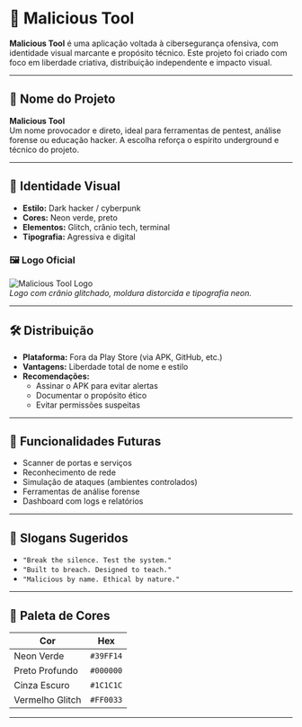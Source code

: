 # 🧠 Malicious Tool

**Malicious Tool** é uma aplicação voltada à cibersegurança ofensiva, com identidade visual marcante e propósito técnico. Este projeto foi criado com foco em liberdade criativa, distribuição independente e impacto visual.

---

## 📛 Nome do Projeto

**Malicious Tool**  
Um nome provocador e direto, ideal para ferramentas de pentest, análise forense ou educação hacker. A escolha reforça o espírito underground e técnico do projeto.

---

## 🎨 Identidade Visual

- **Estilo:** Dark hacker / cyberpunk  
- **Cores:** Neon verde, preto  
- **Elementos:** Glitch, crânio tech, terminal  
- **Tipografia:** Agressiva e digital

### 🖼️ Logo Oficial

![Malicious Tool Logo](logo.png)  
*Logo com crânio glitchado, moldura distorcida e tipografia neon.*

---

## 🛠️ Distribuição

- **Plataforma:** Fora da Play Store (via APK, GitHub, etc.)
- **Vantagens:** Liberdade total de nome e estilo
- **Recomendações:**
  - Assinar o APK para evitar alertas
  - Documentar o propósito ético
  - Evitar permissões suspeitas

---

## 🧪 Funcionalidades Futuras

- Scanner de portas e serviços
- Reconhecimento de rede
- Simulação de ataques (ambientes controlados)
- Ferramentas de análise forense
- Dashboard com logs e relatórios

---

## 🧾 Slogans Sugeridos

- `"Break the silence. Test the system."`
- `"Built to breach. Designed to teach."`
- `"Malicious by name. Ethical by nature."`

---

## 🎨 Paleta de Cores

| Cor            | Hex       |
|----------------|-----------|
| Neon Verde     | `#39FF14` |
| Preto Profundo | `#000000` |
| Cinza Escuro   | `#1C1C1C` |
| Vermelho Glitch| `#FF0033` |

---
